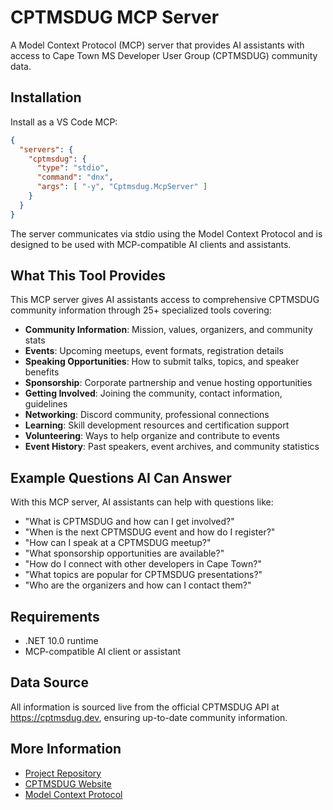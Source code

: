 # CPTMSDUG MCP Server

A Model Context Protocol (MCP) server that provides AI assistants with access to Cape Town MS Developer User Group (CPTMSDUG) community data.

## Installation

Install as a VS Code MCP:

```json
{
  "servers": {
    "cptmsdug": {
      "type": "stdio",
      "command": "dnx",
      "args": [ "-y", "Cptmsdug.McpServer" ]
    }
  }
}
```

The server communicates via stdio using the Model Context Protocol and is designed to be used with MCP-compatible AI clients and assistants.

## What This Tool Provides

This MCP server gives AI assistants access to comprehensive CPTMSDUG community information through 25+ specialized tools covering:

- **Community Information**: Mission, values, organizers, and community stats
- **Events**: Upcoming meetups, event formats, registration details
- **Speaking Opportunities**: How to submit talks, topics, and speaker benefits  
- **Sponsorship**: Corporate partnership and venue hosting opportunities
- **Getting Involved**: Joining the community, contact information, guidelines
- **Networking**: Discord community, professional connections
- **Learning**: Skill development resources and certification support
- **Volunteering**: Ways to help organize and contribute to events
- **Event History**: Past speakers, event archives, and community statistics

## Example Questions AI Can Answer

With this MCP server, AI assistants can help with questions like:

- "What is CPTMSDUG and how can I get involved?"
- "When is the next CPTMSDUG event and how do I register?"
- "How can I speak at a CPTMSDUG meetup?"
- "What sponsorship opportunities are available?"
- "How do I connect with other developers in Cape Town?"
- "What topics are popular for CPTMSDUG presentations?"
- "Who are the organizers and how can I contact them?"

## Requirements

- .NET 10.0 runtime
- MCP-compatible AI client or assistant

## Data Source

All information is sourced live from the official CPTMSDUG API at https://cptmsdug.dev, ensuring up-to-date community information.

## More Information

- [Project Repository](https://github.com/mattleibow/CPTMSDUG-MCP-Server)
- [CPTMSDUG Website](https://cptmsdug.dev)
- [Model Context Protocol](https://modelcontextprotocol.io/)